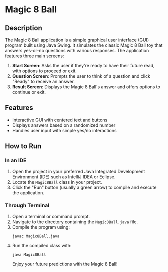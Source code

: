 # Magic 8 Ball

## Description

The Magic 8 Ball application is a simple graphical user interface (GUI) program built using Java Swing. It simulates the classic Magic 8 Ball toy that answers yes-or-no questions with various responses. The application features three main screens:

1. **Start Screen**: Asks the user if they're ready to have their future read, with options to proceed or exit.
2. **Question Screen**: Prompts the user to think of a question and click "Ready" to receive an answer.
3. **Result Screen**: Displays the Magic 8 Ball's answer and offers options to continue or exit.

## Features

- Interactive GUI with centered text and buttons
- Displays answers based on a randomized number
- Handles user input with simple yes/no interactions

## How to Run

### In an IDE

1. Open the project in your preferred Java Integrated Development Environment (IDE) such as IntelliJ IDEA or Eclipse.
2. Locate the `Magic8Ball` class in your project.
3. Click the "Run" button (usually a green arrow) to compile and execute the application.

### Through Terminal

1. Open a terminal or command prompt.
2. Navigate to the directory containing the `Magic8Ball.java` file.
3. Compile the program using:
   ```
   javac Magic8Ball.java
   ```
4. Run the compiled class with:
   ```
   java Magic8Ball
   ```
   Enjoy your future predictions with the Magic 8 Ball!
